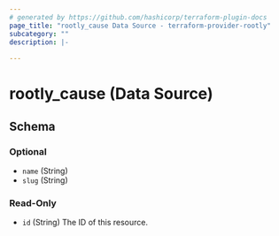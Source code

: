 ```yaml
---
# generated by https://github.com/hashicorp/terraform-plugin-docs
page_title: "rootly_cause Data Source - terraform-provider-rootly"
subcategory: ""
description: |-
  
---
```


# rootly_cause (Data Source)





<!-- schema generated by tfplugindocs -->
## Schema

### Optional

- `name` (String)
- `slug` (String)

### Read-Only

- `id` (String) The ID of this resource.



